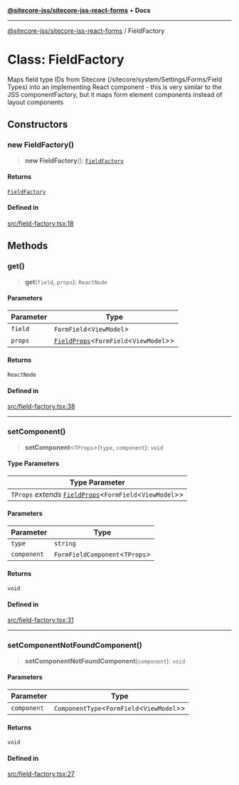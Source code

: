 [**@sitecore-jss/sitecore-jss-react-forms**](../README.md) • **Docs**

***

[@sitecore-jss/sitecore-jss-react-forms](../README.md) / FieldFactory

# Class: FieldFactory

Maps field type IDs from Sitecore (/sitecore/system/Settings/Forms/Field Types)
into an implementing React component - this is very similar to the JSS componentFactory,
but it maps form element components instead of layout components

## Constructors

### new FieldFactory()

> **new FieldFactory**(): [`FieldFactory`](FieldFactory.md)

#### Returns

[`FieldFactory`](FieldFactory.md)

#### Defined in

[src/field-factory.tsx:18](https://github.com/Sitecore/jss/blob/50bf04579b0cca04c7059f30ccf34e73b26a07bf/packages/sitecore-jss-react-forms/src/field-factory.tsx#L18)

## Methods

### get()

> **get**(`field`, `props`): `ReactNode`

#### Parameters

| Parameter | Type |
| ------ | ------ |
| `field` | `FormField`\<`ViewModel`\> |
| `props` | [`FieldProps`](../interfaces/FieldProps.md)\<`FormField`\<`ViewModel`\>\> |

#### Returns

`ReactNode`

#### Defined in

[src/field-factory.tsx:38](https://github.com/Sitecore/jss/blob/50bf04579b0cca04c7059f30ccf34e73b26a07bf/packages/sitecore-jss-react-forms/src/field-factory.tsx#L38)

***

### setComponent()

> **setComponent**\<`TProps`\>(`type`, `component`): `void`

#### Type Parameters

| Type Parameter |
| ------ |
| `TProps` *extends* [`FieldProps`](../interfaces/FieldProps.md)\<`FormField`\<`ViewModel`\>\> |

#### Parameters

| Parameter | Type |
| ------ | ------ |
| `type` | `string` |
| `component` | `FormFieldComponent`\<`TProps`\> |

#### Returns

`void`

#### Defined in

[src/field-factory.tsx:31](https://github.com/Sitecore/jss/blob/50bf04579b0cca04c7059f30ccf34e73b26a07bf/packages/sitecore-jss-react-forms/src/field-factory.tsx#L31)

***

### setComponentNotFoundComponent()

> **setComponentNotFoundComponent**(`component`): `void`

#### Parameters

| Parameter | Type |
| ------ | ------ |
| `component` | `ComponentType`\<`FormField`\<`ViewModel`\>\> |

#### Returns

`void`

#### Defined in

[src/field-factory.tsx:27](https://github.com/Sitecore/jss/blob/50bf04579b0cca04c7059f30ccf34e73b26a07bf/packages/sitecore-jss-react-forms/src/field-factory.tsx#L27)
